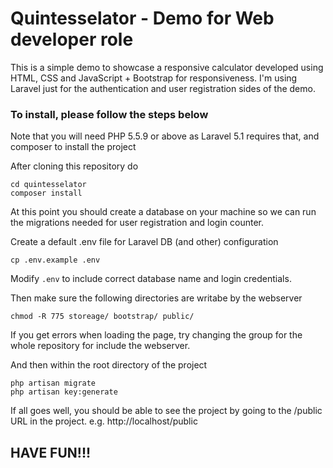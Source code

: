 # Quintesselator - Demo for Web developer role
This is a simple demo to showcase a responsive calculator developed using HTML, CSS and JavaScript + Bootstrap for responsiveness. I'm using Laravel just for the authentication and user registration sides of the demo.

### To install, please follow the steps below

Note that you will need PHP 5.5.9 or above as Laravel 5.1 requires that, and composer to install the project

After cloning this repository do

```
cd quintesselator
composer install
```

At this point you should create a database on your machine so we can run the migrations needed for user registration and login counter.

Create a default .env file for Laravel DB (and other) configuration
```
cp .env.example .env 
```
Modify ```.env``` to include correct database name and login credentials.

Then make sure the following directories are writabe by the webserver
```
chmod -R 775 storeage/ bootstrap/ public/
```
If you get errors when loading the page, try changing the group for the whole repository for include the webserver.

And then within the root directory of the project
```
php artisan migrate
php artisan key:generate
```

If all goes well, you should be able to see the project by going to the /public URL in the project. e.g. http://localhost/public

## HAVE FUN!!!
